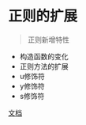 # 正则的扩展

> 正则新增特性
* 构造函数的变化
* 正则方法的扩展
* u修饰符
* y修饰符
* s修饰符



[文档](http://es6.ruanyifeng.com/#docs/regex)
